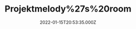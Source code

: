 ---
title: "Projektmelody%27s%20room"
videoSrc: https://f000.backblazeb2.com/file/futureporn/projektmelody-chaturbate-20220115T205335Z.mp4
videoSrcHash: bafybeidcjevhamw6wrdz6eb7dxgrg2ymyv3movyoncyd5wrhjdt2joi5qm?filename=projektmelody-chaturbate-20220115T205300Z-source.mp4
video720Hash: 
video480Hash: 
video360Hash: 
video240Hash: bafybeicea54nznjuydpbtdfs3fhalml3hy6dsjjwmvh7ravgtedazvi7zq?filename=projektmelody-chaturbate-20220115T205300Z-240p.mp4
thinHash: 
thiccHash: bafkreicjh6pcirxn6m3hy6k36pilduh62gr6h6dsetucbxi77scrhusj7e?filename=20220115T205300Z-thicc.jpg
announceTitle: ""
announceUrl: https://twitter.com/ProjektMelody/status/1482455948459450369
date: 2022-01-15T20:53:35.000Z
note: 
video240TmpFilePath: 
tmpFilePath: /root/futureporn_tmp/projektmelody-chaturbate-20220115T205335Z.mp4
layout: layouts/vod.njk
tags:
---